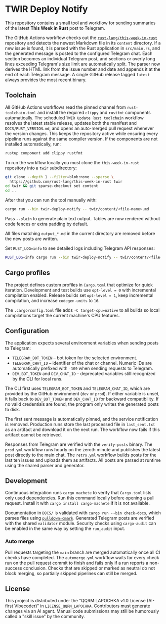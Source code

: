 # TWIR Deploy Notify

This repository contains a small tool and workflow for sending summaries of the latest **This Week in Rust** post to Telegram.

The GitHub Actions workflow checks out the [`rust-lang/this-week-in-rust`](https://github.com/rust-lang/this-week-in-rust) repository and detects the newest Markdown file in its `content` directory. If a new issue is found, it is parsed with the Rust application in `src/main.rs`, and the generated message is posted to the configured Telegram chat. Each section becomes an individual Telegram post, and sections or overly long lines exceeding Telegram's size limit are automatically split.
The parser now derives the HTML link from the issue number and date and appends it at the end of each Telegram message.
A single GitHub release tagged `latest` always provides the most recent binary.

## Toolchain

All GitHub Actions workflows read the pinned channel from `rust-toolchain.toml` and install the required `clippy` and `rustfmt` components automatically. The scheduled `TWIR Update Rust toolchain` workflow resolves the latest stable release, updates both the manifest and `DOCS/RUST_VERSION.md`, and opens an auto-merged pull request whenever the version changes. This keeps the repository active while ensuring every pipeline runs against the same compiler version. If the components are not installed automatically, run:

```bash
rustup component add clippy rustfmt
```

To run the workflow locally you must clone the `this-week-in-rust` repository into a `twir` subdirectory:

```bash
git clone --depth 1 --filter=blob:none --sparse \
  https://github.com/rust-lang/this-week-in-rust twir
cd twir && git sparse-checkout set content
cd ..
```

After that you can run the tool manually with:

```bash
cargo run --bin twir-deploy-notify -- twir/content/<file-name>.md
```

Pass `--plain` to generate plain text output. Tables are now rendered without
code fences or extra padding by default.

All files matching `output_*.md` in the current directory are removed before the
new posts are written.

Set `RUST_LOG=info` to see detailed logs including Telegram API responses:

```bash
RUST_LOG=info cargo run --bin twir-deploy-notify -- twir/content/<file-name>.md
```

## Cargo profiles

The project defines custom profiles in `Cargo.toml` that optimize for quick
iteration. Development and test builds use `opt-level = 0` with incremental
compilation enabled. Release builds set `opt-level = 1`, keep incremental
compilation, and increase `codegen-units` to `16`.

The `.cargo/config.toml` file adds `-C target-cpu=native` to all builds so local
compilations target the current machine's CPU features.

## Configuration

The application expects several environment variables when sending posts to
Telegram:

- `TELEGRAM_BOT_TOKEN` – bot token for the selected environment.
- `TELEGRAM_CHAT_ID` – identifier of the chat or channel. Numeric IDs are
  automatically prefixed with `-100` when sending requests to Telegram.
- `DEV_BOT_TOKEN` and `DEV_CHAT_ID` – deprecated variables still recognized by
  the CLI for local runs.

The CLI first uses `TELEGRAM_BOT_TOKEN` and `TELEGRAM_CHAT_ID`, which are
provided by the GitHub environment (`dev` or `prod`). If
either variable is unset, it falls back to `DEV_BOT_TOKEN` and `DEV_CHAT_ID` for
backward compatibility. If no valid credentials are found, the program only
writes the generated posts to disk.

The first sent message is automatically pinned, and the service notification is
removed.
Production runs store the last processed file in `last_sent.txt` as an artifact and download it on the next run. The workflow now fails if this artifact cannot be retrieved.

Responses from Telegram are verified with the `verify-posts` binary.
The `prod.yml` workflow runs hourly on the zeroth minute and publishes the latest post directly to the main chat. The `retro.yml` workflow builds posts for the last ten issues and uploads
them as artifacts. All posts are parsed at runtime using the shared parser and generator.

## Development

Continuous integration runs `cargo machete` to verify that `Cargo.toml` lists only used dependencies. Run this command locally before opening a pull request.
Install it with `cargo install cargo-machete` if it is not available.

Documentation in `DOCS/` is validated with `cargo run --bin check-docs`, which parses files using [`pulldown-cmark`](https://crates.io/crates/pulldown-cmark).
Generated Telegram posts are verified with the shared `validator` module.
Security checks using `cargo-audit` can be enabled in the same way by setting the `run_audit` input.

### Auto merge

Pull requests targeting the `main` branch are merged automatically once all CI
checks have completed. The `automerge.yml` workflow waits for every check run on
the pull request commit to finish and fails only if a run reports a non-success
conclusion. Checks that are skipped or marked as neutral do not block merging,
so partially skipped pipelines can still be merged.


## License

This project is distributed under the "QQRM LAPOCHKA v1.0 License (AI-first Vibecoder)" in `LICENSE_QQRM_LAPOCHKA`.
Contributors must generate changes via an AI agent.
Manual code submissions may still be humorously called a "skill issue" by the community.
